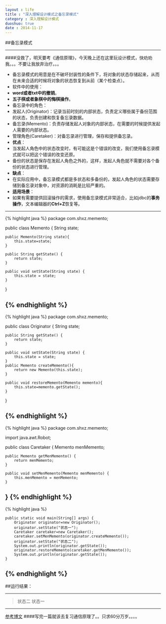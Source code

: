 ```yaml
---
layout : life
title : "深入理解设计模式之备忘录模式"
category : 深入理解设计模式
duoshuo: true
date : 2014-11-17
---
```


##备忘录模式

---------------

####没救了，明天要考《通信原理》，今天晚上还在这里玩设计模式，快劝劝我。。。不要让我放弃治疗。。。

* 备忘录模式的用意是在不破坏封装性的条件下，将对象的状态存储起来，从而在未来合适的时候将对象的状态恢复到从前（某个检查点）。
* 软件中的使用：
 * **word或者txt中的撤销**。
 * **五子棋或者象棋中的悔棋操作**。
* 备忘录中的角色：
 * 发起人(Originator)：记录当前时刻的内部状态，负责定义哪些属于备份范围的状态，负责创建和恢复备忘录数据。
 * 备忘录(Memento)：负责存储发起人对象的内部状态，在需要的时候提供发起人需要的内部状态。
 * 管理角色(Caretaker)：对备忘录进行管理，保存和提供备忘录。
* **优点**：
 * 当发起人角色中的状态改变时，有可能这是个错误的改变，我们使用备忘录模式就可以把这个错误的改变还原。
 * 备份的状态是保存在发起人角色之外的，这样，发起人角色就不需要对各个备份的状态进行管理。
* **缺点**：
 * 在实际应用中，备忘录模式都是多状态和多备份的，发起人角色的状态需要存储到备忘录对象中，对资源的消耗是比较严重的。
* **适用场景**：
 * 如果有需要提供回滚操作的需求，使用备忘录模式非常适合，比如jdbc的**事务操作**，文本编辑器的**Ctrl+Z**恢复等。

-------------
{% highlight java %}
package com.shxz.memento;

public class Memento {
	String state;
	
	public Memento(String state){
		this.state=state;
	}

	public String getState() {
		return state;
	}

	public void setState(String state) {
		this.state = state;
	}
}

{% endhighlight %}
-----------
{% highlight java %}
package com.shxz.memento;

public class Originator {
	String state;

	public String getState() {
		return state;
	}

	public void setState(String state) {
		this.state = state;
	}
	public Memento createMemento(){
		return new Memento(this.state);
	}
	
	public void restoreMemento(Memento memento){
		this.state=memento.getState();
	}
	
}

{% endhighlight %}
-----------
{% highlight java %}
package com.shxz.memento;

import java.awt.Robot;

public class Caretaker {
	Memento menMemento;

	public Memento getMenMemento() {
		return menMemento;
	}

	public void setMenMemento(Memento menMemento) {
		this.menMemento = menMemento;
	}
	
}
{% endhighlight %}
-----------
{% highlight java %}

	public static void main(String[] args) {
		Originator originator=new Originator();
		originator.setState("状态一");
		Caretaker caretaker=new Caretaker();
		caretaker.setMenMemento(originator.createMemento());
		originator.setState("状态二");
		System.out.println(originator.getState());
		originator.restoreMemento(caretaker.getMenMemento());
		System.out.println(originator.getState());
	}
	
{% endhighlight %}
-----------

##运行结果：

----------------

>状态二
>状态一

----------------
[参考博文](http://blog.csdn.net/zhengzhb/article/details/7697549)
####写完一篇就该去复习通信原理了。。只求60分万岁。。。。